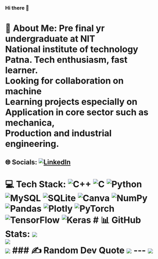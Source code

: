 ### Hi there 👋

<!--
**Raveendra2003/Raveendra2003** is a ✨ _special_ ✨ repository because its `README.md` (this file) appears on your GitHub profile.

Here are some ideas to get you started:

- 🔭 I’m currently working on ...
- 🌱 I’m currently learning ...
- 👯 I’m looking to collaborate on ...
- 🤔 I’m looking for help with ...
- 💬 Ask me about ...
- 📫 How to reach me: ...
- 😄 Pronouns: ...
- ⚡ Fun fact: ...
-->
# 💫 About Me: Pre final yr undergraduate at NIT<br>National institute of technology <br>Patna. Tech enthusiasm, fast learner.<br>Looking for collaboration on machine<br>Learning projects especially  on <br>Application in core sector such as mechanica,<br>Production and industrial engineering.   
## 🌐 Socials: [![LinkedIn](https://img.shields.io/badge/LinkedIn-%230077B5.svg?logo=linkedin&logoColor=white)](https://linkedin.com/in/rav2003)
# 💻 Tech Stack: ![C++](https://img.shields.io/badge/c++-%2300599C.svg?style=for-the-badge&logo=c%2B%2B&logoColor=white) ![C](https://img.shields.io/badge/c-%2300599C.svg?style=for-the-badge&logo=c&logoColor=white) ![Python](https://img.shields.io/badge/python-3670A0?style=for-the-badge&logo=python&logoColor=ffdd54) ![MySQL](https://img.shields.io/badge/mysql-%2300f.svg?style=for-the-badge&logo=mysql&logoColor=white) ![SQLite](https://img.shields.io/badge/sqlite-%2307405e.svg?style=for-the-badge&logo=sqlite&logoColor=white) ![Canva](https://img.shields.io/badge/Canva-%2300C4CC.svg?style=for-the-badge&logo=Canva&logoColor=white) ![NumPy](https://img.shields.io/badge/numpy-%23013243.svg?style=for-the-badge&logo=numpy&logoColor=white) ![Pandas](https://img.shields.io/badge/pandas-%23150458.svg?style=for-the-badge&logo=pandas&logoColor=white) ![Plotly](https://img.shields.io/badge/Plotly-%233F4F75.svg?style=for-the-badge&logo=plotly&logoColor=white) ![PyTorch](https://img.shields.io/badge/PyTorch-%23EE4C2C.svg?style=for-the-badge&logo=PyTorch&logoColor=white) ![TensorFlow](https://img.shields.io/badge/TensorFlow-%23FF6F00.svg?style=for-the-badge&logo=TensorFlow&logoColor=white) ![Keras](https://img.shields.io/badge/Keras-%23D00000.svg?style=for-the-badge&logo=Keras&logoColor=white) # 📊 GitHub Stats: ![](https://github-readme-stats.vercel.app/api?username=raveendra2003&theme=radical&hide_border=false&include_all_commits=false&count_private=false)<br/> ![](https://github-readme-streak-stats.herokuapp.com/?user=raveendra2003&theme=radical&hide_border=false)<br/> ![](https://github-readme-stats.vercel.app/api/top-langs/?username=raveendra2003&theme=radical&hide_border=false&include_all_commits=false&count_private=false&layout=compact)  ### ✍️ Random Dev Quote ![](https://quotes-github-readme.vercel.app/api?type=horizontal&theme=radical)  --- [![](https://visitcount.itsvg.in/api?id=raveendra2003&icon=0&color=0)](https://visitcount.itsvg.in)  <!-- Proudly created with GPRM ( https://gprm.itsvg.in ) -->
